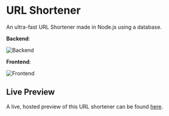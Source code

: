 # URL Shortener
An ultra-fast URL Shortener made in Node.js using a database.

**Backend**:

![Backend](https://skillicons.dev/icons?i=nodejs,express,mongodb)

**Frontend**:

![Frontend](https://skillicons.dev/icons?i=html,css,tailwind,js)

## Live Preview
A live, hosted preview of this URL shortener can be found [here](https://wdh.gg).

